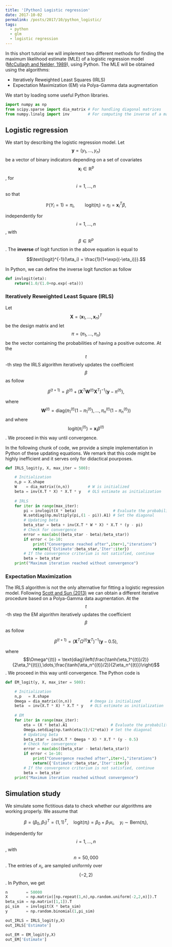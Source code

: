 ```yaml
---
title: '[Python] Logistic regression'
date: 2017-10-02
permalink: /posts/2017/10/python_logistic/
tags:
  - python
  - glm
  - logistic regression
---
```


In this short tutorial we will implement two different methods for finding the maximum likelihood estimate (MLE) of a logistic regression model ([McCullagh and Nelder, 1989](https://www.crcpress.com/Generalized-Linear-Models-Second-Edition/McCullagh-Nelder/p/book/9780412317606)), using Python. The MLE will be obtained using the algorithms:

* Iteratively Reweighted Least Squares (IRLS)
* Expectation Maximization (EM) via Polya-Gamma data augmentation

We start by loading some useful Python libraries.

```python
import numpy as np
from scipy.sparse import dia_matrix # For handling diagonal matrices
from numpy.linalg import inv        # For computing the inverse of a matrix
```



## Logistic regression

We start by describing the logistic regression model. Let $$\textbf{y} = (y_1,\dots,y_n)$$ be a vector of binary indicators depending on a set of covariates $$\textbf{x}_i \in \mathbb{R}^p$$, for $$i=1,\dots,n$$ so that

$$
\mathbb{P}(Y_i = 1) = \pi_i, \qquad \text{logit}(\pi_i) = \eta_i = \textbf{x}_i^T\beta,
$$

independently for $$i=1,\dots,n$$, with $$\beta \in \mathbb{R}^p$$.  The **inverse** of logit function in the above equation is equal to

$$\text{logit}^{-1}(\eta_i) = \frac{1}{1+\exp{(-\eta_i)}}.$$

In Python, we can define the inverse logit function as follow

```python
def invlogit(eta):
    return(1.0/(1.0+np.exp(-eta)))
```

### Iteratively Reweighted Least Square (IRLS)

Let $$\textbf{X} = (\textbf{x}_1,\dots,\textbf{x}_n)^T$$ be the design matrix and let $$\pi = (\pi_1,\dots,\pi_n)$$ be the vector containing the probabilities of having a positive outcome. At the $$t$$-th step the IRLS algorithm iteratively updates the coefficient $$\beta$$ as follow

$$
\beta^{(t+1)} = \beta^{(t)} + (\textbf{X}^T\textbf{W}^{(t)}\textbf{X}^T)^{-1}(\textbf{y} - \pi^{(t)}),
$$

where  $$\textbf{W}^{(t)} = \text{diag}(\pi_1^{(t)}(1-\pi_1^{(t)}),\dots,\pi_n^{(t)}(1-\pi_n^{(t)}))$$ and where $$\text{logit}(\pi_i^{(t)}) = \textbf{x}_i \beta^{(t)}$$. We proceed in this way until convergence.

In the following chunk of code, we provide a simple implementation in Python of these updating equations. We remark that this code might be highly inefficient and it serves only for didactical pourposes.

```python
def IRLS_logit(y, X, max_iter = 500):

    # Initialization
    n,p = X.shape
    W    = dia_matrix((n,n))        # W is initialized
    beta = inv(X.T * X) * X.T * y   # OLS estimate as initialization
    
    # IRLS
    for iter in range(max_iter):
        pi = invlogit(X * beta)                # Evaluate the probabilities
        W.setdiag(np.multiply(pi,(1 - pi)).A1) # Set the diagonal
        # Updating beta
        beta_star = beta + inv(X.T * W * X) * X.T * (y - pi)
        # Check for convergence
        error = max(abs((beta_star - beta)/beta_star))
        if error < 1e-10:
            print("Convergence reached after",iter+1,"iterations")
            return({'Estimate':beta_star,'Iter':iter})
        # If the convergence criterium is not satisfied, continue
        beta = beta_star
    print("Maximum iteration reached without convergence")
```

### Expectation Maximization

The IRLS algorithm is not the only alternative for fitting a logistic regression model. Following [Scott and Sun (2013)](https://arxiv.org/abs/1306.0040) we can obtain a different iterative procedure based on a Polya-Gamma data augmentation. At the $$t$$-th step the EM algorithm iteratively updates the coefficient $$\beta$$ as follow

$$
\beta^{(t+1)} = (\textbf{X}^T\Omega^{(t)}\textbf{X}^T)^{-1}(\textbf{y} - 0.5),
$$

where $$\Omega^{(t)} = \text{diag}\left(\frac{\tanh(\eta_1^{(t)}/2)}{2\eta_1^{(t)}},\dots,\frac{\tanh(\eta_n^{(t)}/2)}{2\eta_n^{(t)}}\right)$$. We proceed in this way until convergence. The Python code is

```python
def EM_logit(y, X, max_iter = 500):

    # Initialization
    n,p   = X.shape
    Omega = dia_matrix((n,n))        # Omega is initialized
    beta  = inv(X.T * X) * X.T * y   # OLS estimate as initialization
    
    # EM
    for iter in range(max_iter):
        eta = (X * beta).A1                   # Evaluate the probabilities
        Omega.setdiag(np.tanh(eta/2)/(2*eta)) # Set the diagonal
        # Updating beta
        beta_star = inv(X.T * Omega * X) * X.T * (y - 0.5)
        # Check for convergence
        error = max(abs((beta_star - beta)/beta_star))
        if error < 1e-10:
            print("Convergence reached after",iter+1,"iterations")
            return({'Estimate':beta_star,'Iter':iter})
        # If the convergence criterium is not satisfied, continue
        beta = beta_star
    print("Maximum iteration reached without convergence")
```


## Simulation study

We simulate some fictitious data to check whether our algorithms are working properly. We assume that

$$
\beta = (\beta_0,\beta_1)^T = (1,1)^T, \quad \text{logit}(\pi_i) = \beta_0 + \beta_1x_i, \quad y_i \sim \text{Bern}(\pi_i),
$$

independently for $$i=1,\dots,n$$, with $$n=50,000$$. The entries of $x_i$, are sampled uniformly over $$(-2,2)$$. In Python, we get


```python
n        = 50000
X        = np.matrix([np.repeat(1,n),np.random.uniform(-2,2,n)]).T
beta_sim = np.matrix([1,1]).T
pi_sim   = invlogit(X * beta_sim)
y        = np.random.binomial(1,pi_sim)
```


```python
out_IRLS = IRLS_logit(y,X)
out_IRLS['Estimate']
```

```python
out_EM = EM_logit(y,X)
out_EM['Estimate']
```

